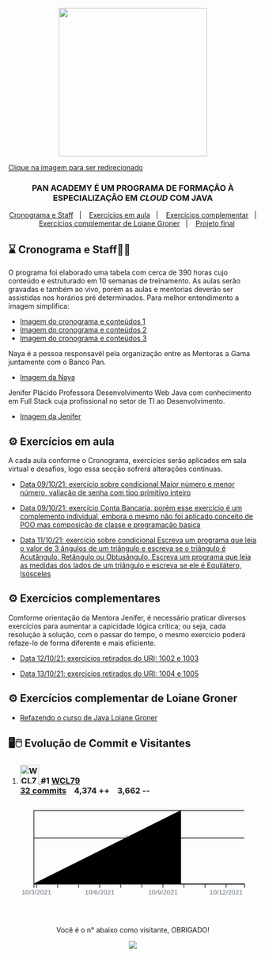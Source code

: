 <p align="center">
  <a href="https://bancopan.corporate.gama.academy/" target="_blank">
    <img align="center" width="300" src="https://github.com/WCL79/imagnes_diversas/blob/master/logoPan.JPG" style="max-width:100%;">
    <p>Clique na imagem para ser redirecionado</p>
  </a>
</p>

<h3 align="center">
PAN ACADEMY É UM PROGRAMA DE FORMAÇÃO À ESPECIALIZAÇÃO EM <i>CLOUD</i> COM JAVA
</h3>


<p align="center">
  <a href="#-cronograma">Cronograma e  Staff</a>&nbsp;&nbsp;&nbsp;|&nbsp;&nbsp;&nbsp;
  <a href="#-exercicos">Exercícios em aula</a>&nbsp;&nbsp;&nbsp;|&nbsp;&nbsp;&nbsp;
  <a href="#-exercicos-complementar">Exercícios complementar</a>&nbsp;&nbsp;&nbsp;|&nbsp;&nbsp;&nbsp;
  <a href="#-exercicos-complementar-loiane">Exercícios complementar de  Loiane Groner</a>&nbsp;&nbsp;&nbsp;|&nbsp;&nbsp;&nbsp;
  <a href="#-projetos">Projeto final</a>
</p>

## :hourglass: Cronograma e  Staff:woman_teacher:


O programa foi elaborado uma tabela com cerca de 390 horas cujo conteúdo e estruturado em 10 semanas de treinamento. As aulas serão gravadas e também ao vivo, porém as aulas e
mentorias deverão ser assistidas nos horários pré determinados. Para melhor entendimento a imagem simplifica:

- [Imagem do cronograma e conteúdos 1](https://github.com/WCL79/imagnes_diversas/blob/master/cronogramaPan.JPG)
- [Imagem do cronograma e conteúdos 2](https://github.com/WCL79/imagnes_diversas/blob/master/cronogramaPan2.JPG)
- [Imagem do cronograma e conteúdos 3](https://github.com/WCL79/imagnes_diversas/blob/master/cronograma3.JPG)

Naya é a pessoa responsavél pela organização entre as Mentoras a Gama juntamente com o Banco Pan.

- [Imagem da Naya](https://github.com/WCL79/imagnes_diversas/blob/master/staffNaya.png)

Jenifer Plácido Professora Desenvolvimento Web Java com conhecimento em Full Stack cuja profissional no setor de TI ao Desenvolvimento.

- [Imagem da Jenifer](https://github.com/WCL79/imagnes_diversas/blob/master/mentoraJeniffer.JPG)


## ⚙️ Exercícios em aula

A cada aula conforme o Cronograma, exercícios serão aplicados em sala virtual e desafios, logo essa secção sofrerá alterações continuas.

- [Data 09/10/21: exercício sobre condicional Maior número e menor número, valiação de senha com tipo primitivo inteiro](https://github.com/WCL79/Gama_Aulas_Java/tree/master/src/aulaInteiro091021)

- [Data 09/10/21: exercício Conta Bancaria, porém esse exercício é um complemento individual, embora o mesmo não foi aplicado conceito de POO mas composição de classe e programação basica](https://github.com/WCL79/Gama_Aulas_Java/tree/master/src/aula091021)

- [Data 11/10/21: exercício sobre condicional Escreva um programa que leia o valor de 3 ângulos de um triângulo e escreva se o triângulo é Acutângulo, Retângulo ou Obtusângulo, Escreva um programa que leia as medidas dos lados de um triângulo e escreva se ele é Equilátero, Isósceles](https://github.com/WCL79/Pan_Gama_Aulas_Java/tree/master/src/aula111021)

## ⚙️ Exercícios complementares

Comforme orientação da Mentora Jenifer, é necessário praticar diversos exercícios para aumentar a capicidade lógica crítica; ou seja, cada resolução à solução, com o passar do tempo, o mesmo exercício poderá refaze-lo de forma diferente e mais eficiente.

- [Data 12/10/21: exercícios retirados do URI: 1002 e 1003](https://github.com/WCL79/Pan_Gama_Aulas_Java/tree/master/src/exercicioscomplmentaresurionlinejudge)

- [Data 13/10/21: exercícios retirados do URI: 1004 e 1005](https://github.com/WCL79/Pan_Gama_Aulas_Java/tree/master/src/exercicioscomplmentaresurionlinejudge)

## ⚙️ Exercícios complementar de  Loiane Groner
- [Refazendo o curso de Java Loiane Groner](https://github.com/WCL79/Pan_Gama_Aulas_Java/tree/master/src/estudocomplementar)


## 🖥️🖱️ Evolução de Commit e Visitantes

<ol class="contrib-data list-style-none"><li class="contrib-person float-left col-6 my-2 pr-2">
        <span class="d-block Box">
          <h3 class="border-bottom p-2 lh-condensed">
            <a data-hovercard-type="user" data-hovercard-url="/users/WCL79/hovercard" href="/WCL79" class="d-inline-block mr-2 float-left">
              <img src="https://avatars.githubusercontent.com/u/72285106?s=60&amp;v=4" class="avatar avatar-user" alt="WCL79" width="38" height="38">
            </a>
            <span class="f5 text-normal color-text-tertiary float-right">#1</span>
            <a data-hovercard-type="user" data-hovercard-url="/users/WCL79/hovercard" class="text-normal" href="/WCL79">WCL79</a>
            <span class="f6 d-block color-text-tertiary">
              <span class="cmeta">
                <div>
                  <a href="https://github.com/WCL79/Pan_Gama_Aulas_Java/commits?author=WCL79" class="Link--secondary text-normal">32 commits</a>
                  &nbsp;&nbsp;
                  <span class="color-text-success text-normal">4,374 ++</span>
                  &nbsp;&nbsp;
                  <span class="color-text-danger text-normal">3,662 --</span>
                </div>
              </span>
            </span>
          </h3>
        <svg viewBox="0 0 355 170" class="capped-card-content" preserveAspectRatio="xMinYMin meet"><g transform="translate(20,10)"><g class="x axis" transform="translate(0, 110)" fill="none" font-size="10" font-family="sans-serif" text-anchor="middle"><path class="domain" stroke="currentColor" d="M0.5,6V0.5H315.5V6"></path><g class="tick" opacity="1" transform="translate(4.4375,0)"><line stroke="currentColor" y2="6"></line><text fill="#6a737d" y="9" dy="0.71em" style="display: block;">10/3/2021</text></g><g class="tick" opacity="1" transform="translate(35.9375,0)"><line stroke="currentColor" y2="6"></line><text fill="#6a737d" y="9" dy="0.71em" style="display: none;">10/4/2021</text></g><g class="tick" opacity="1" transform="translate(67.4375,0)"><line stroke="currentColor" y2="6"></line><text fill="#6a737d" y="9" dy="0.71em" style="display: none;">10/5/2021</text></g><g class="tick" opacity="1" transform="translate(98.9375,0)"><line stroke="currentColor" y2="6"></line><text fill="#6a737d" y="9" dy="0.71em" style="display: block;">10/6/2021</text></g><g class="tick" opacity="1" transform="translate(130.4375,0)"><line stroke="currentColor" y2="6"></line><text fill="#6a737d" y="9" dy="0.71em" style="display: none;">10/7/2021</text></g><g class="tick" opacity="1" transform="translate(161.9375,0)"><line stroke="currentColor" y2="6"></line><text fill="#6a737d" y="9" dy="0.71em" style="display: none;">10/8/2021</text></g><g class="tick" opacity="1" transform="translate(193.4375,0)"><line stroke="currentColor" y2="6"></line><text fill="#6a737d" y="9" dy="0.71em" style="display: block;">10/9/2021</text></g><g class="tick" opacity="1" transform="translate(224.9375,0)"><line stroke="currentColor" y2="6"></line><text fill="#6a737d" y="9" dy="0.71em" style="display: none;">10/10/2021</text></g><g class="tick" opacity="1" transform="translate(256.4375,0)"><line stroke="currentColor" y2="6"></line><text fill="#6a737d" y="9" dy="0.71em" style="display: none;">10/11/2021</text></g><g class="tick" opacity="1" transform="translate(287.9375,0)"><line stroke="currentColor" y2="6"></line><text fill="#6a737d" y="9" dy="0.71em" style="display: block;">10/12/2021</text></g></g><g class="y axis" fill="none" font-size="10" font-family="sans-serif" text-anchor="end"><path class="domain" stroke="currentColor" d="M315,110.5H0.5V0.5H315"></path><g class="tick" opacity="1" transform="translate(0,110.5)"><line stroke="currentColor" x2="315"></line><text fill="#6a737d" x="-10" dy="0.32em" dx="157.5" class="midlabel" style="display: none;">0</text></g><g class="tick" opacity="1" transform="translate(0,41.75)"><line stroke="currentColor" x2="315"></line><text fill="#6a737d" x="-10" dy="0.32em" dx="157.5" class="midlabel" style="display: block;">20</text></g></g><path d="M0,110L220.5,0L220.5,110L0,110Z"></path></g></svg></span>
      </li></ol>


<p align="center">Você é o n° abaixo como visitante, OBRIGADO!</p>
<p align="center">   <img alingn="center" src="https://profile-counter.glitch.me/Pan_Gama_Aulas_Java/count.svg" /></p>


